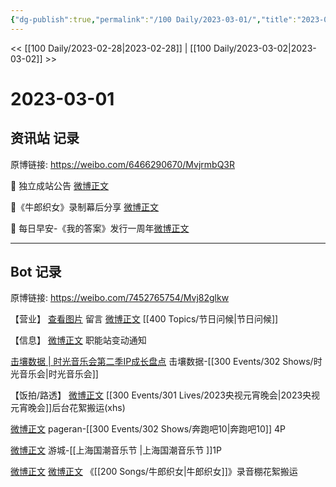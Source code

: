 ```yaml
---
{"dg-publish":true,"permalink":"/100 Daily/2023-03-01/","title":"2023-03-01","created":"2023-03-03T10:22:53.000+08:00","updated":"2023-04-11T14:46:32.000+08:00"}
---
```



<< [[100 Daily/2023-02-28\|2023-02-28]] | [[100 Daily/2023-03-02\|2023-03-02]] >>

# 2023-03-01

## 资讯站 记录

原博链接: https://weibo.com/6466290670/MvjrmbQ3R

🌟 独立成站公告 [微博正文](https://m.weibo.cn/6466290670/4874421154092007)

🌟《牛郎织女》录制幕后分享 [微博正文](https://m.weibo.cn/6466290670/4874627334277194)

🌟 每日早安-《我的答案》发行一周年[微博正文](https://m.weibo.cn/6466290670/4874397502147650)

---
## Bot 记录

原博链接: https://weibo.com/7452765754/Mvj82glkw

【营业】
[查看图片](https://wx1.sinaimg.cn/large/0088n2Pggy1hbkr5mkn46j30yi07cwet.jpg) 留言 [微博正文](https://weibo.com/1736988591/4872782787911790) [[400 Topics/节日问候\|节日问候]]

【信息】
[微博正文](https://weibo.com/5516625428/4874421044779331) 职能站变动通知

[击壤数据 | 时光音乐会第二季IP成长盘点](https://weibo.cn/sinaurl?u=https%3A%2F%2Fmp.weixin.qq.com%2Fs%2Fe2OhIh_aHoA2sV7qvjnfHw) 击壤数据-[[300 Events/302 Shows/时光音乐会\|时光音乐会]]

【饭拍/路透】
[微博正文](https://weibo.com/7495641082/4874582207237191) [[300 Events/301 Lives/2023央视元宵晚会\|2023央视元宵晚会]]后台花絮搬运(xhs)

[微博正文](https://weibo.com/7633014126/4874264190912963) pageran-[[300 Events/302 Shows/奔跑吧10\|奔跑吧10]] 4P

[微博正文](https://weibo.com/1801743981/4874274613760268) 游城-[[上海国潮音乐节 \|上海国潮音乐节 ]]1P

[微博正文](https://weibo.com/7495641082/4874568948516660) [微博正文](https://m.weibo.cn/6466290670/4874627334277194) 《[[200 Songs/牛郎织女\|牛郎织女]]》录音棚花絮搬运
